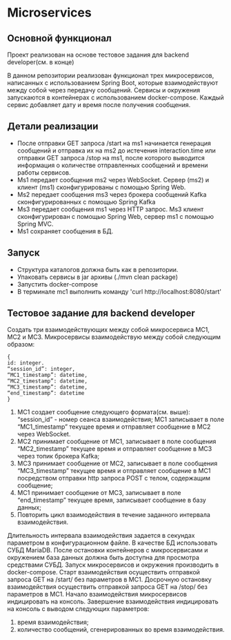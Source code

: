 # Microservices

## Основной функционал

Проект реализован на основе тестовое задания для backend developer(см. в конце)
 
В данном репозитории реализован функционал трех микросервисов, написанных с использованием Spring Boot, которые взаимодействуют между собой через передачу сообщений. Сервисы и окружения запускаются в контейнерах с использованием docker-compose.
Каждый сервис добавляет дату и время после получения сообщения.

## Детали реализации

- После отправки GET запроса /start на ms1 начинается генерация сообщений и отправка их на ms2 до истечения interaction.time или отправки GET запроса /stop на ms1, после которого выводится информация о количестве отправленных сообщений и времени работы сервисов.
- Ms1 передает сообщения ms2 через WebSocket. Сервер (ms2) и клиент (ms1) сконфигурированы с помощью Spring Web.
- Ms2 передает сообщения ms3 через брокера сообщений Kafka сконфигурированных с помощью Spring Kafka
- Ms3 передает сообщения ms1 через HTTP запрос. Ms3 клиент сконфигурирован с помощью Spring Web, сервер ms1 с помощью Spring MVC.
- Ms1 сохраняет сообщения в БД.

## Запуск

- Структура каталогов должна быть как в репозитории.
- Упаковать сервисы в jar архивы (./mvn clean package)
- Запустить docker-compose 
- В терминале mc1 выполнить команду 'curl http://localhost:8080/start'


## Тестовое задание для backend developer

Создать три взаимодействующих между собой микросервиса МС1, МС2 и МС3.
Микросервисы взаимодействую между собой следующим образом:


```JS
{
id: integer.
“session_id”: integer,
“MC1_timestamp”: datetime,
“MC2_timestamp”: datetime,
“MC3_timestamp”: datetime,
“end_timestamp”: datetime
}
```

1) МС1 создает сообщение следующего формата(см. выше): “session_id” - номер сеанса взаимодействия; МС1 записывает в поле “MC1_timestamp” текущее время и отправляет сообщение в МС2 через WebSocket.
2) МС2 принимает сообщение от МС1, записывает в поле сообщения “МС2_timestamp” текущее время и отправляет сообщение в МС3 через топик брокера Kafka;
3) МС3 принимает сообщение от МС2, записывает в поле сообщения “МС3_timestamp” текущее время и отправляет сообщение в МС1 посредством отправки http запроса POST с телом, содержащим сообщение;
4) МС1 принимает сообщение от МС3, записывает в поле “end_timestamp” текущее время, записывает сообщение в базу данных;
5) Повторить цикл взаимодействия в течение заданного интервала взаимодействия. 

Длительность интервала взаимодействия задается в секундах параметром в конфигурационном файле. В качестве БД использовать СУБД MariaDB. После остановки контейнеров с микросервисами и окружением база данных должна быть доступна для просмотра средствами СУБД. Запуск микросервисов и окружения производить в docker-compose. Старт взаимодействия осуществить отправкой запроса GET на /start/ без параметров в МС1. Досрочную остановку взаимодействия осуществить отправкой запроса GET на /stop/ без параметров в МС1. Начало взаимодействия микросервисов индицировать на консоль. Завершение взаимодействия индицировать на консоль с выводом следующих параметров:

1) время взаимодействия;
2) количество сообщений, сгенерированных во время взаимодействия.

